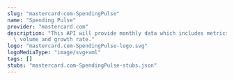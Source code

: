 ```yaml
---
slug: "mastercard-com-SpendingPulse"
name: "Spending Pulse"
provider: "mastercard.com"
description: "This API will provide monthly data which includes metrics such as sales\
  \ volume and growth rate."
logo: "mastercard.com-SpendingPulse-logo.svg"
logoMediaType: "image/svg+xml"
tags: []
stubs: "mastercard.com-SpendingPulse-stubs.json"
---
```

